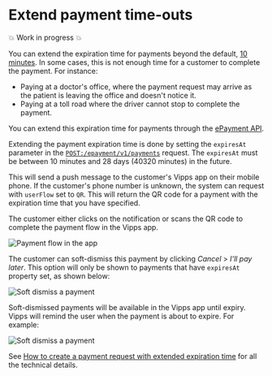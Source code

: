 <!-- START_METADATA
---
title: Extend payment time-outs
sidebar_label: Extend payment time-outs
sidebar_position: 110
pagination_next: null
pagination_prev: null
---
END_METADATA -->

# Extend payment time-outs

💥 Work in progress 💥

You can extend the expiration time for payments beyond the default,
[10 minutes](https://developer.vippsmobilepay.com/docs/vipps-developers/common-topics/timeouts).
In some cases, this is not enough time for a customer to complete the payment.
For instance:

* Paying at a doctor's office, where the payment request may arrive as the patient
  is leaving the office and doesn't notice it.
* Paying at a toll road where the driver cannot stop to complete the payment.

You can extend this expiration time for payments through the
[ePayment API](https://developer.vippsmobilepay.com/docs/APIs/epayment-api/features/long-living-payments).

Extending the payment expiration time is done by setting the `expiresAt` parameter in the
[`POST:/epayment/v1/payments`](https://developer.vippsmobilepay.com/api/epayment#tag/CreatePayments)
request.
The `expiresAt` must be between 10 minutes and 28 days (40320 minutes) in the future.

This will send a push message to the customer's Vipps app on their mobile phone.
If the customer's phone number is unknown, the system can request with `userFlow` set to `QR`.
This will return the QR code for a payment with the expiration time that you have specified.

The customer either clicks on the notification or scans the QR code to complete the payment flow in the Vipps app.

![Payment flow in the app](images/Long-expiry-time-payment-request.png)

The customer can soft-dismiss this payment by clicking *Cancel* > *I'll pay later*.
This option will only be shown to payments that have `expiresAt` property set,
as shown below:

![Soft dismiss a payment](images/Soft-dismiss.png)

Soft-dismissed payments will be available in the Vipps app until expiry.
Vipps will remind the user when the payment is about to expire. For example:

![Soft dismiss a payment](images/Soft-dismissed-payment-in-home-screen.png)

See [How to create a payment request with extended expiration time](https://developer.vippsmobilepay.com/docs/APIs/epayment-api/features/long-living-payments) for all the technical details.
